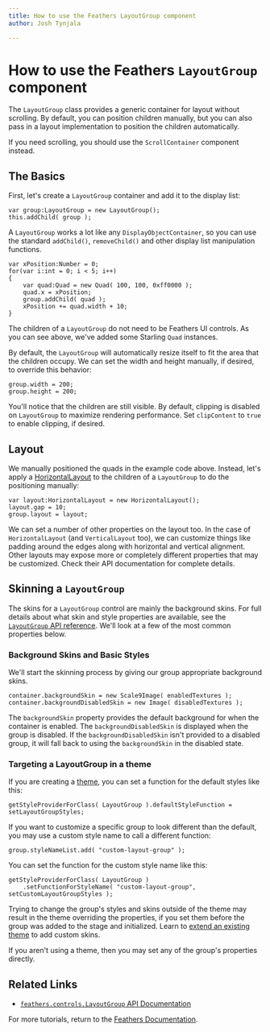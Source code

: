 ```yaml
---
title: How to use the Feathers LayoutGroup component  
author: Josh Tynjala

---
```

# How to use the Feathers `LayoutGroup` component

The `LayoutGroup` class provides a generic container for layout without scrolling. By default, you can position children manually, but you can also pass in a layout implementation to position the children automatically.

If you need scrolling, you should use the `ScrollContainer` component instead.

## The Basics

First, let's create a `LayoutGroup` container and add it to the display list:

``` code
var group:LayoutGroup = new LayoutGroup();
this.addChild( group );
```

A `LayoutGroup` works a lot like any `DisplayObjectContainer`, so you can use the standard `addChild()`, `removeChild()` and other display list manipulation functions.

``` code
var xPosition:Number = 0;
for(var i:int = 0; i < 5; i++)
{
    var quad:Quad = new Quad( 100, 100, 0xff0000 );
    quad.x = xPosition;
    group.addChild( quad );
    xPosition += quad.width + 10;
}
```

The children of a `LayoutGroup` do not need to be Feathers UI controls. As you can see above, we've added some Starling `Quad` instances.

By default, the `LayoutGroup` will automatically resize itself to fit the area that the children occupy. We can set the width and height manually, if desired, to override this behavior:

``` code
group.width = 200;
group.height = 200;
```

You'll notice that the children are still visible. By default, clipping is disabled on `LayoutGroup` to maximize rendering performance. Set `clipContent` to `true` to enable clipping, if desired.

## Layout

We manually positioned the quads in the example code above. Instead, let's apply a [HorizontalLayout](../api-reference/feathers/layout/HorizontalLayout.html) to the children of a `LayoutGroup` to do the positioning manually:

``` code
var layout:HorizontalLayout = new HorizontalLayout();
layout.gap = 10;
group.layout = layout;
```

We can set a number of other properties on the layout too. In the case of `HorizontalLayout` (and `VerticalLayout` too), we can customize things like padding around the edges along with horizontal and vertical alignment. Other layouts may expose more or completely different properties that may be customized. Check their API documentation for complete details.

## Skinning a `LayoutGroup`

The skins for a `LayoutGroup` control are mainly the background skins. For full details about what skin and style properties are available, see the [`LayoutGroup` API reference](../api-reference/feathers/controls/LayoutGroup.html). We'll look at a few of the most common properties below.

### Background Skins and Basic Styles

We'll start the skinning process by giving our group appropriate background skins.

``` code
container.backgroundSkin = new Scale9Image( enabledTextures );
container.backgroundDisabledSkin = new Image( disabledTextures );
```

The `backgroundSkin` property provides the default background for when the container is enabled. The `backgroundDisabledSkin` is displayed when the group is disabled. If the `backgroundDisabledSkin` isn't provided to a disabled group, it will fall back to using the `backgroundSkin` in the disabled state.

### Targeting a LayoutGroup in a theme

If you are creating a [theme](themes.html), you can set a function for the default styles like this:

``` code
getStyleProviderForClass( LayoutGroup ).defaultStyleFunction = setLayoutGroupStyles;
```

If you want to customize a specific group to look different than the default, you may use a custom style name to call a different function:

``` code
group.styleNameList.add( "custom-layout-group" );
```

You can set the function for the custom style name like this:

``` code
getStyleProviderForClass( LayoutGroup )
    .setFunctionForStyleName( "custom-layout-group", setCustomLayoutGroupStyles );
```

Trying to change the group's styles and skins outside of the theme may result in the theme overriding the properties, if you set them before the group was added to the stage and initialized. Learn to [extend an existing theme](extending-themes.html) to add custom skins.

If you aren't using a theme, then you may set any of the group's properties directly.

## Related Links

-   [`feathers.controls.LayoutGroup` API Documentation](../api-reference/feathers/controls/LayoutGroup.html)

For more tutorials, return to the [Feathers Documentation](index.html).


